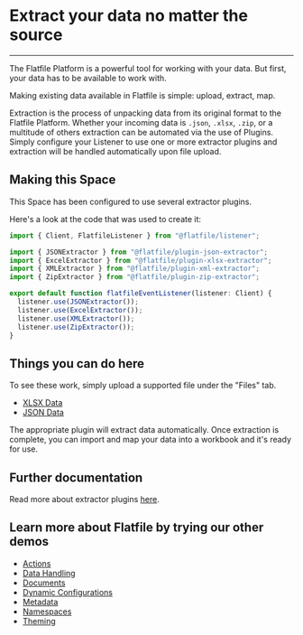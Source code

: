 # Extract your data no matter the source

---

The Flatfile Platform is a powerful tool for working with your data. But first, your data has to be available to work with.

Making existing data available in Flatfile is simple: upload, extract, map.

Extraction is the process of unpacking data from its original format to the Flatfile Platform. Whether your incoming data is `.json`, `.xlsx`, `.zip`, or a multitude of others extraction can be automated via the use of Plugins. Simply configure your Listener to use one or more extractor plugins and extraction will be handled automatically upon file upload.

## Making this Space

This Space has been configured to use several extractor plugins.

Here's a look at the code that was used to create it:

```jsx
import { Client, FlatfileListener } from "@flatfile/listener";

import { JSONExtractor } from "@flatfile/plugin-json-extractor";
import { ExcelExtractor } from "@flatfile/plugin-xlsx-extractor";
import { XMLExtractor } from "@flatfile/plugin-xml-extractor";
import { ZipExtractor } from "@flatfile/plugin-zip-extractor";

export default function flatfileEventListener(listener: Client) {
  listener.use(JSONExtractor());
  listener.use(ExcelExtractor());
  listener.use(XMLExtractor());
  listener.use(ZipExtractor());
}
```

## Things you can do here

To see these work, simply upload a supported file under the "Files" tab.

- [XLSX Data](https://github.com/FlatFilers/demo-agent/tree/main/src/files/movies.xlsx)
- [JSON Data](https://github.com/FlatFilers/demo-agent/tree/main/src/files/movies.json)

The appropriate plugin will extract data automatically. Once extraction is complete, you can import and map your data into a workbook and it's ready for use.

## Further documentation

Read more about extractor plugins [here](https://flatfile.com/docs/plugins/extractors/).

## Learn more about Flatfile by trying our other demos

- [Actions](https://platform.flatfile.com/getting-started)
- [Data Handling](https://platform.flatfile.com/getting-started)
- [Documents](https://platform.flatfile.com/getting-started)
- [Dynamic Configurations](https://platform.flatfile.com/getting-started)
- [Metadata](https://platform.flatfile.com/getting-started)
- [Namespaces](https://platform.flatfile.com/getting-started)
- [Theming](https://platform.flatfile.com/getting-started)
